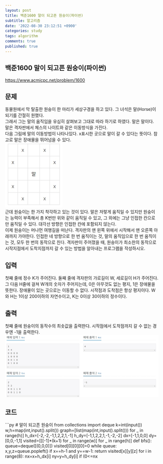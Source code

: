 ```yaml
---
layout: post
title: 백준1600 말이 되고픈 원숭이(파이썬)
subtitle: 알고리즘
date: '2022-08-30 23:12:51 +0900'
categories: study
tags: algorithm
comments: true
published: true
---
```

## 백준1600 말이 되고픈 원숭이(파이썬)
<a href="https://www.acmicpc.net/problem/1600">https://www.acmicpc.net/problem/1600</a>
<h2>문제</h2>
동물원에서 막 탈출한 원숭이 한 마리가 세상구경을 하고 있다. 그 녀석은 말(Horse)이 되기를 간절히 원했다.<br>
그래서 그는 말의 움직임을 유심히 살펴보고 그대로 따라 하기로 하였다. 말은 말이다. 말은 격자판에서 체스의 나이트와 같은 이동방식을 가진다.<br>
다음 그림에 말의 이동방법이 나타나있다. x표시한 곳으로 말이 갈 수 있다는 뜻이다. 참고로 말은 장애물을 뛰어넘을 수 있다.<br>
<img src="/assets/img/baek1600-1.jpg" title="baek1600-1.jpg" alt="baek1600-1.jpg"/><br>
근데 원숭이는 한 가지 착각하고 있는 것이 있다. 말은 저렇게 움직일 수 있지만 원숭이는 능력이 부족해서 총 K번만 위와 같이 움직일 수 있고, 그 외에는 그냥 인접한 칸으로만 움직일 수 있다. 대각선 방향은 인접한 칸에 포함되지 않는다.<br>
이제 원숭이는 머나먼 여행길을 떠난다. 격자판의 맨 왼쪽 위에서 시작해서 맨 오른쪽 아래까지 가야한다. 인접한 네 방향으로 한 번 움직이는 것, 말의 움직임으로 한 번 움직이는 것, 모두 한 번의 동작으로 친다. 격자판이 주어졌을 때, 원숭이가 최소한의 동작으로 시작지점에서 도착지점까지 갈 수 있는 방법을 알아내는 프로그램을 작성하시오.<br>
<h2>입력</h2>
첫째 줄에 정수 K가 주어진다. 둘째 줄에 격자판의 가로길이 W, 세로길이 H가 주어진다. 그 다음 H줄에 걸쳐 W개의 숫자가 주어지는데, 0은 아무것도 없는 평지, 1은 장애물을 뜻한다. 장애물이 있는 곳으로는 이동할 수 없다. 시작점과 도착점은 항상 평지이다. W와 H는 1이상 200이하의 자연수이고, K는 0이상 30이하의 정수이다.<br>
<h2>출력</h2>
첫째 줄에 원숭이의 동작수의 최솟값을 출력한다. 시작점에서 도착점까지 갈 수 없는 경우엔 -1을 출력한다.<br>
<img src="/assets/img/baek1600-2.jpg" title="baek1600-2.jpg" alt="baek1600-2.jpg"/><br>
<h2>코드</h2>
```py
# 말이 되고픈 원숭이
from collections import deque
k=int(input())
w,h=map(int,input().split())
graph=[list(map(int,input().split())) for _ in range(h)]
h_dx=[-2,-2,-1,1,2,2,1,-1]
h_dy=[-1,1,2,2,1,-1,-2,-2]
dx=[-1,1,0,0]
dy=[0,0,-1,1]
visited=[[[-1]*(k+1) for _ in range(w)] for _ in range(h)]
def bfs():
    queue=deque([(0,0,0)])
    visited[0][0][0]=0
    while queue:
        x,y,z=queue.popleft()
        if x==h-1 and y==w-1:
            return visited[x][y][z]
        for i in range(8):
            nx=x+h_dx[i] 
            ny=y+h_dy[i]
            if (0<=nx<h) and (0<=ny<w) and z+1<=k:
                if visited[nx][ny][z+1]==-1 and graph[nx][ny]==0:
                    visited[nx][ny][z+1]=visited[x][y][z]+1
                    queue.append((nx,ny,z+1))
        for i in range(4):
            nx=x+dx[i]
            ny=y+dy[i]
            if(0<=nx<h) and (0<=ny<w):
                if visited[nx][ny][z]==-1 and graph[nx][ny]==0:
                    visited[nx][ny][z]=visited[x][y][z]+1
                    queue.append((nx,ny,z))
    return -1
print(bfs())
```



